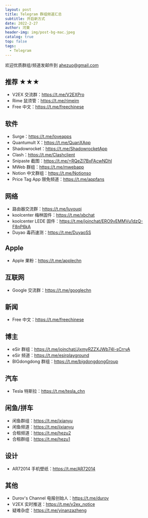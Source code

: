 ```yaml
---
layout: post
title: Telegram 群组频道汇总
subtitle: 开启新方式
date: 2022-2-27
author: 河東
header-img: img/post-bg-mac.jpeg
catalog: true
top: false
tags:
  - Telegram
---
```


欢迎优质群组/频道发邮件到 <ahezuo@gmail.com>

## 推荐 ★★★
- V2EX 交流群：<https://t.me/V2EXPro>
- Rime 鼠须管：<https://t.me/rimeim>
- Free 中文：<https://t.me/freechinese>



## 软件
- Surge：<https://t.me/loveapps>
- Quantumult X：<https://t.me/QuanXApp>
- Shadowrocket：<https://t.me/ShadowrocketApp>
- Clash：<https://t.me/Clashclient>
- Snipaste 截图：<https://t.me/+RQeZl7BxFAcwNDhl>
- MWeb 群组：<https://t.me/mwebapp>
- Notion 中文群组：<https://t.me/Notionso>
- Price Tag App 限免频道：<https://t.me/appfans>


## 网络
- 路由器交流群：<https://t.me/luyouqi>
- koolcenter 梅林固件：<https://t.me/xbchat>
- koolcenter LEDE 固件：<https://t.me/joinchat/ERO9vEMMVu1dzQ-F8nP6kA>
- Duyao 毒药速测：<https://t.me/DuyaoSS>

## Apple
- Apple 果粉：<https://t.me/applechn>

## 互联网
- Google 交流群：<https://t.me/googlechn>

## 新闻
- Free 中文：<https://t.me/freechinese>

## 博主
- eSir 群组：<https://t.me/joinchat/JjxmyRZZXJWb74I-sCrryA>
- eSir 频道：<https://t.me/esirplayground>
- BIGdongdong 群组：<https://t.me/bigdongdongGroup>

## 汽车
- Tesla 特斯拉：<https://t.me/tesla_chn>

## 闲鱼/拼车
- 闲鱼群组：<https://t.me/ixianyu>
- 闲鱼频道：<https://t.me/iixianyu>
- 合租频道：<https://t.me/hezu2>
- 合租群组：<https://t.me/hezu1>

## 设计
- AR72014 手机壁纸：<https://t.me/AR72014>

## 其他
- Durov's Channel 电报创始人：<https://t.me/durov>
- V2EX 实时推送：<https://t.me/v2ex_notice>
- 疑难杂症：<https://t.me/yinanzazheng>